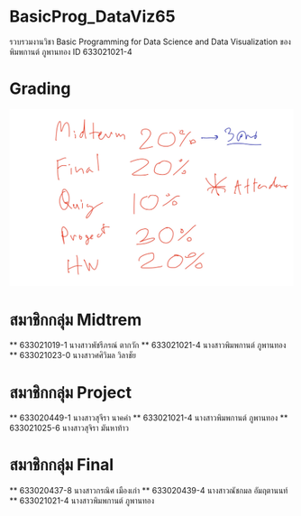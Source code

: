 # BasicProg_DataViz65
รวบรวมงานวิชา Basic Programming for Data Science and Data Visualization ของ พิมพกานต์ ภูพานทอง ID 633021021-4

# Grading
![grading image](Grading.jpg)

# สมาชิกกลุ่ม Midtrem
** 633021019-1	นางสาวพัชรีภรณ์ ตากวัก
** 633021021-4	นางสาวพิมพกานต์ ภูพานทอง
** 633021023-0	นางสาวศศิวิมล วิลาชัย

# สมาชิกกลุ่ม Project
** 633020449-1	นางสาวสุจีรา นาคคำ
** 633021021-4	นางสาวพิมพกานต์ ภูพานทอง
** 633021025-6	นางสาวสุจิรา มันหาท้าว

# สมาชิกกลุ่ม Final
** 633020437-8	นางสาวกรณิศ เมืองเก่า
** 633020439-4	นางสาวณัชกมล อัมฤตานนท์
** 633021021-4	นางสาวพิมพกานต์ ภูพานทอง
